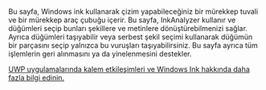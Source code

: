 ﻿Bu sayfa, Windows ink kullanarak çizim yapabileceğiniz bir mürekkep tuvali ve bir mürekkep araç çubuğu içerir.
Bu sayfa, InkAnalyzer kullanır ve düğümleri seçip bunları şekillere ve metinlere dönüştürebilmenizi sağlar. Ayrıca düğümleri taşıyabilir veya serbest şekil seçimi kullanarak düğümün bir parçasını seçip yalnızca bu vuruşları taşıyabilirsiniz. Bu sayfa ayrıca tüm işlemlerin geri alınmasını ya da yinelenmesini destekler.
 
[UWP uygulamalarında kalem etkileşimleri ve Windows Ink hakkında daha fazla bilgi edinin.](https://docs.microsoft.com//windows/uwp/design/input/pen-and-stylus-interactions)
